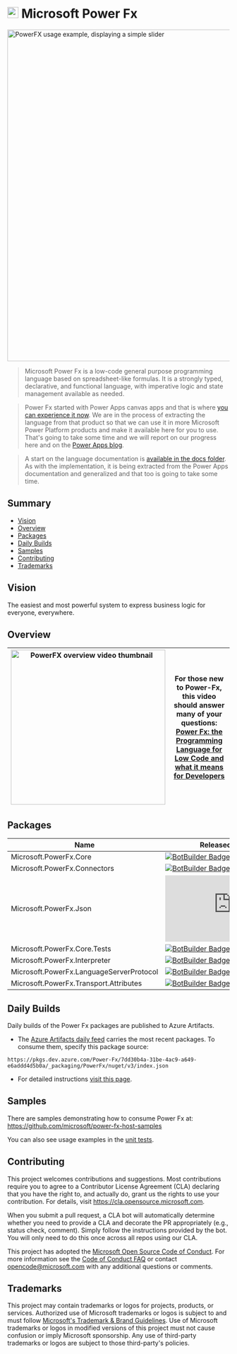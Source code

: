 # <img src="https://user-images.githubusercontent.com/70824102/194465962-481fa7ec-0d42-4037-bdd2-f84710272329.png" width="25"> Microsoft Power Fx

<img alt="PowerFX usage example, displaying a simple slider" src="https://learn.microsoft.com/pt-br/power-platform/power-fx/media/overview/always-live.gif" width="750">

> Microsoft Power Fx is a low-code general purpose programming language based on spreadsheet-like formulas.  It is a strongly typed, declarative, and functional language, with imperative logic and state management available as needed.  

> Power Fx started with Power Apps canvas apps and that is where [you can experience it now](https://powerapps.microsoft.com/en-us/).  We are in the process of extracting the language from that product so that we can use it in more Microsoft Power Platform products and make it available here for you to use.  That's going to take some time and we will report on our progress here and on the [Power Apps blog](https://powerapps.microsoft.com/en-us/blog/).  

> A start on the language documentation is [available in the docs folder](docs/overview.md).  As with the implementation, it is being extracted from the Power Apps documentation and generalized and that too is going to take some time.

## Summary

- [Vision](#vision)
- [Overview](#overview)
- [Packages](#packages)
- [Daily Builds](#daily-builds)
- [Samples](#samples)
- [Contributing](#contributing)
- [Trademarks](#trademarks)

## Vision

The easiest and most powerful ​system to express business logic for ​everyone, everywhere.

## Overview

| [<img width="350" alt="PowerFX overview video thumbnail" src="https://user-images.githubusercontent.com/70824102/194465349-0e78a62c-cebd-4d57-9f3b-df6a371127ee.png">](https://www.youtube-nocookie.com/embed/ik6k89WNjuk) | For those new to Power-Fx, this video should answer many of your questions: <br> [Power Fx: the Programming Language for Low Code and what it means for Developers](https://www.youtube-nocookie.com/embed/ik6k89WNjuk) |
| ---- | ---- |

## Packages

| Name                                     | Released Package |
|------------------------------------------|------------------|
| Microsoft.PowerFx.Core                   | [![BotBuilder Badge](https://img.shields.io/nuget/vpre/Microsoft.PowerFx.Core?label=Latest&logo=nuget)](https://www.nuget.org/packages/Microsoft.PowerFx.Core/) |
| Microsoft.PowerFx.Connectors             | [![BotBuilder Badge](https://img.shields.io/nuget/vpre/Microsoft.PowerFx.Connectors?label=Latest&logo=nuget)](https://www.nuget.org/packages/Microsoft.PowerFx.Core.Connectors/) |
| Microsoft.PowerFx.Json                   | [![BotBuilder Badge](https://img.shields.io/nuget/vpre/Microsoft.PowerFx.Json?label=Latest&logo=nuget)](https://www.nuget.org/packages/Microsoft.PowerFx.Core.Json/) |
| Microsoft.PowerFx.Core.Tests             | [![BotBuilder Badge](https://img.shields.io/nuget/vpre/Microsoft.PowerFx.Core.Tests?label=Latest&logo=nuget)](https://www.nuget.org/packages/Microsoft.PowerFx.Core.Tests/) |
| Microsoft.PowerFx.Interpreter            | [![BotBuilder Badge](https://img.shields.io/nuget/vpre/Microsoft.PowerFx.Interpreter?label=Latest&logo=nuget)](https://www.nuget.org/packages/Microsoft.PowerFx.Interpreter/) |
| Microsoft.PowerFx.LanguageServerProtocol | [![BotBuilder Badge](https://img.shields.io/nuget/vpre/Microsoft.PowerFx.LanguageServerProtocol?label=Latest&logo=nuget)](https://www.nuget.org/packages/Microsoft.PowerFx.LanguageServerProtocol/) |
| Microsoft.PowerFx.Transport.Attributes   | [![BotBuilder Badge](https://img.shields.io/nuget/vpre/Microsoft.PowerFx.Transport.Attributes?label=Latest&logo=nuget)](https://www.nuget.org/packages/Microsoft.PowerFx.Transport.Attributes/) |

## Daily Builds
Daily builds of the Power Fx packages are published to Azure Artifacts. 
- The [Azure Artifacts daily feed](https://dev.azure.com/Power-Fx/Power%20Fx/_artifacts/feed/PowerFx) carries the most recent packages. To consume them, specify this package source: 
```
https://pkgs.dev.azure.com/Power-Fx/7dd30b4a-31be-4ac9-a649-e6addd4d5b0a/_packaging/PowerFx/nuget/v3/index.json
```

- For detailed instructions [visit this page](dailyBuilds.md).

## Samples
There are samples demonstrating how to consume Power Fx at: https://github.com/microsoft/power-fx-host-samples

You can also see usage examples in the [unit tests](https://github.com/microsoft/Power-Fx/tree/main/src/tests).

## Contributing

This project welcomes contributions and suggestions.  Most contributions require you to agree to a
Contributor License Agreement (CLA) declaring that you have the right to, and actually do, grant us
the rights to use your contribution. For details, visit https://cla.opensource.microsoft.com.

When you submit a pull request, a CLA bot will automatically determine whether you need to provide
a CLA and decorate the PR appropriately (e.g., status check, comment). Simply follow the instructions
provided by the bot. You will only need to do this once across all repos using our CLA.

This project has adopted the [Microsoft Open Source Code of Conduct](https://opensource.microsoft.com/codeofconduct/).
For more information see the [Code of Conduct FAQ](https://opensource.microsoft.com/codeofconduct/faq/) or
contact [opencode@microsoft.com](mailto:opencode@microsoft.com) with any additional questions or comments.

## Trademarks

This project may contain trademarks or logos for projects, products, or services. Authorized use of Microsoft 
trademarks or logos is subject to and must follow 
[Microsoft's Trademark & Brand Guidelines](https://www.microsoft.com/en-us/legal/intellectualproperty/trademarks/usage/general).
Use of Microsoft trademarks or logos in modified versions of this project must not cause confusion or imply Microsoft sponsorship.
Any use of third-party trademarks or logos are subject to those third-party's policies.
  
